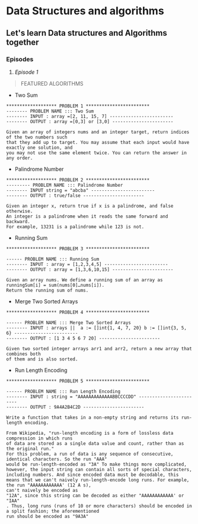 # Data Structures  and algorithms

## Let's learn Data structures and Algorithms together

### Episodes

1. *Episode 1*

> FEATURED ALGORITHMS

- Two Sum

>
    ******************* PROBLEM 1 ************************
    -------- PROBLEM NAME ::: Two Sum
    -------- INPUT : array =[2, 11, 15, 7] ------------------------
    -------- OUTPUT : array =[0,3] or [3,0] -----------------------

    Given an array of integers nums and an integer target, return indices of the two numbers such
    that they add up to target. You may assume that each input would have exactly one solution, and
    you may not use the same element twice. You can return the answer in any order.

- Palindrome Number

>
    ******************* PROBLEM 2 ************************
    --------- PROBLEM NAME ::: Palindrome Number
    -------- INPUT string = "abcba" ------------------------
    -------- OUTPUT : true/false -----------------------

    Given an integer x, return true if x is a palindrome, and false otherwise.
    An integer is a palindrome when it reads the same forward and backward.
    For example, 13231 is a palindrome while 123 is not.

- Running Sum

>
    ******************* PROBLEM 3 ************************

    ------ PROBLEM NAME ::: Running Sum
    -------- INPUT : array = [1,2,3,4,5] ------------------------
    -------- OUTPUT : array = [1,3,6,10,15] -----------------------

    Given an array nums. We define a running sum of an array as runningSum[i] = sum(nums[0]…nums[i]).
    Return the running sum of nums.

- Merge Two Sorted Arrays

>
    ******************* PROBLEM 4 ************************

    ------ PROBLEM NAME ::: Merge Two Sorted Arrays
    -------- INPUT : arrays ||  a := []int{1, 4, 7, 20} b := []int{3, 5, 6} ------------------------
    -------- OUTPUT : [1 3 4 5 6 7 20] -----------------------

    Given two sorted integer arrays arr1 and arr2, return a new array that combines both
    of them and is also sorted.

- Run Length Encoding

>
    ******************* PROBLEM 5 ************************

    ------ PROBLEM NAME ::: Run Length Encoding
    -------- INPUT : string = "AAAAAAAAAAAAABBCCCCDD" ------------------------
    -------- OUTPUT : 9A4A2B4C2D -----------------------

    Write a function that takes in a non-empty string and returns its run-length encoding.

    From Wikipedia, "run-length encoding is a form of lossless data compression in which runs
    of data are stored as a single data value and count, rather than as the original run."
    For this problem, a run of data is any sequence of consecutive, identical characters. So the run "AAA"
    would be run-length-encoded as "3A" To make things more complicated, however, the input string can contain all sorts of special characters,
    including numbers. And since encoded data must be decodable, this
    means that we can't naively run-length-encode long runs. For example, the run "AAAAAAAAAAAA' (12 A s),
    can't naively be encoded as
    "12A", since this string can be decoded as either "AAAAAAAAAAAA' or "IAA"
    . Thus, long runs (runs of 10 or more characters) should be encoded in a split fashion; the aforementioned
    run should be encoded as "9A3A"
